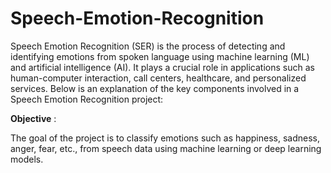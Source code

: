 # Speech-Emotion-Recognition

Speech Emotion Recognition (SER) is the process of detecting and identifying emotions from spoken language using machine learning (ML) and artificial intelligence (AI). It plays a crucial role in applications such as human-computer interaction, call centers, healthcare, and personalized services. Below is an explanation of the key components involved in a Speech Emotion Recognition project:

**Objective** :
   
The goal of the project is to classify emotions such as happiness, sadness, anger, fear, etc., from speech data using machine learning or deep learning models.
